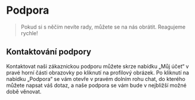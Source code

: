 # Podpora

> Pokud si s něčím nevíte rady, můžete se na nás obrátit. Reagujeme rychle!

## Kontaktování podpory

Kontaktovat naši zákaznickou podporu můžete skrze nabídku „Můj účet“ v pravé horní části obrazovky po kliknutí na profilový obrázek. Po kliknutí na nabídku „Podpora“ se vám otevře v pravém dolním rohu chat, do kterého můžete napsat váš dotaz, a naše podpora se vám bude v nejbližší možné době věnovat.